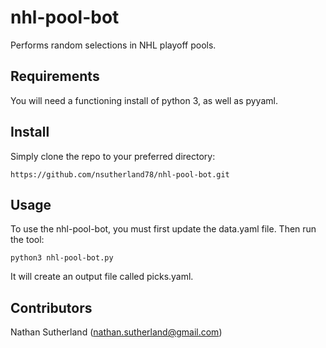# nhl-pool-bot
Performs random selections in NHL playoff pools.

## Requirements

You will need a functioning install of python 3, as well as pyyaml.

## Install

Simply clone the repo to your preferred directory:

```
https://github.com/nsutherland78/nhl-pool-bot.git
```

## Usage

To use the nhl-pool-bot, you must first update the data.yaml file. Then run the tool:
```
python3 nhl-pool-bot.py
```

It will create an output file called picks.yaml.

## Contributors
Nathan Sutherland (nathan.sutherland@gmail.com)
